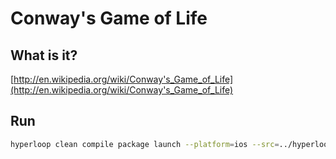 # Conway's Game of Life

## What is it?

[http://en.wikipedia.org/wiki/Conway's_Game_of_Life](http://en.wikipedia.org/wiki/Conway's_Game_of_Life)

## Run

```bash
hyperloop clean compile package launch --platform=ios --src=../hyperloop-ios/examples/lifegl --arch=i386 --frameworks=OpenGLES --frameworks=GLKit --imports="OpenGLES/EAGL"
```

